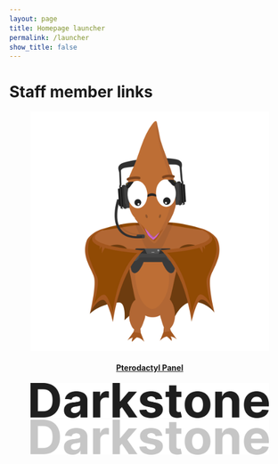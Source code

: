 ```yaml
---
layout: page
title: Homepage launcher
permalink: /launcher
show_title: false
---
```


<!-- # Player links
# Member links -->
# Staff member links
<center>
<div class="grid-container">
  <div class="grid grid--py-3">
    <div class="cell cell--4">
        <div>
            <a href="https://panel.darkst.one">
            <div class="card card--clickable">
                <div class="card__image">
                    <img class="image" src="../assets/images/pterodactyl.svg" style="max-width:85%;" alt="Pterodactyl panel"/>
                </div>
                <div class="card__content">
                    <div class="card__header">
                        <h4>Pterodactyl Panel</h4>
                    </div>
                </div>
            </div>
            </a>
        </div>
    </div>
    <div class="cell cell--4"><div><img src="../assets/brand/mark-light.svg" style="max-width:85%;" alt="Darkstone dark wordmark"></div></div>
    <div class="cell cell--4"><div><img src="../assets/brand/mark-gray.svg" style="max-width:85%;" alt="Darkstone gray wordmark"></div></div>
  </div>
</div>
</center>

<!-- # Operations links ==>
